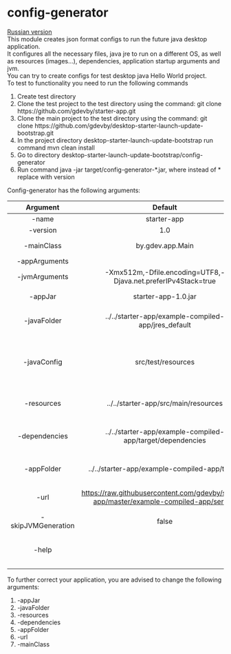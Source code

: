 # config-generator

[Russian version](https://github.com/gdevby/desktop-starter-launch-update-bootstrap/blob/master/config-generator/README_RU.md)<br>
This module creates json format configs to run the future java desktop application.<br>
It configures all the necessary files, java jre to run on a different OS, as well as resources (images...), dependencies, application startup arguments and jvm.<br>
You can try to create configs for test desktop java Hello World project.</br>
To test to functionality you need to run the following commands<br>
<ol>
<li>Create test directory</li>
<li>Clone the test project to the test directory using the command: git clone https://github.com/gdevby/starter-app.git</li>
<li>Clone the main project to the test directory using the command: git clone https://github.com/gdevby/desktop-starter-launch-update-bootstrap.git<br></li>
<li>In the project directory desktop-starter-launch-update-bootstrap run command mvn clean install</li>
<li>Go to directory desktop-starter-launch-update-bootstrap/config-generator</li>
<li>Run command java -jar target/config-generator-*.jar, where instead of * replace with version</li>
</ol>

Сonfig-generator has the following arguments:<br>

| Argument | Default | Description |
| :------: | :-----: | :---------: |
| -name| starter-app |Application name|  
| -version| 1.0 |Application version|  
| -mainClass| by.gdev.app.Main |Main class for running the application|  
| -appArguments|  |Application Arguments|  
| -jvmArguments| -Xmx512m,-Dfile.encoding=UTF8,-Djava.net.preferIPv4Stack=true |Arguments for java virtual machine|
| -appJar| starter-app-1.0.jar | The name of the jar file to run |  
| -javaFolder| ../../starter-app/example-compiled-app/jres_default |Directory where jvm is stored to create java config |  
| -javaConfig| src/test/resources |Directory where stored result jvm configuration, can be reused without generating each time specifying -skinJVMGeneration=true|  
| -resources| ../../starter-app/src/main/resources |Directory with the necessary resources to run the application|  
| -dependencies| ../../starter-app/example-compiled-app/target/dependencies |Directory with the necessary dependencies to run the application|  
| -appFolder| ../../starter-app/example-compiled-app/target |Directory where stored the jar file of the running application|  
| -url| https://raw.githubusercontent.com/gdevby/starter-app/master/example-compiled-app/server/ |Domain where configs will be available for download|  
| -skipJVMGeneration| false |flag to skip java generation|  
| -help|  |by specifying a flag, you can call help with a description of all commands|  

To further correct your application, you are advised to change the following arguments:
<ol>
	<li>-appJar</li>
	<li>-javaFolder</li>
	<li>-resources</li>
	<li>-dependencies</li>
	<li>-appFolder</li>
	<li>-url</li>
	<li>-mainClass</li>
</ol>